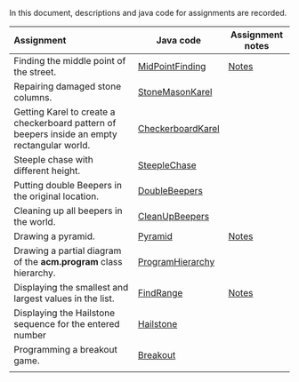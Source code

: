 In this document, descriptions and java code for assignments are recorded.



| Assignment                                                   | Java code                                                    | Assignment notes                                             |
| :----------------------------------------------------------- | ------------------------------------------------------------ | ------------------------------------------------------------ |
| Finding the middle point of the street.                      | [MidPointFinding](https://gitee.com/shuting-cao/java/blob/master/CS106A/Assignments/Assignment1/MidpointFindingKarel.java) | [Notes](https://gitee.com/shuting-cao/java/blob/master/CS106A/Notes/MidPointFinding.md) |
| Repairing damaged stone columns.                             | [StoneMasonKarel](https://gitee.com/shuting-cao/java/blob/master/CS106A/Assignments/Assignment1/StoneMasonKarel.java) |                                                              |
| Getting Karel to create a checkerboard pattern of beepers inside an empty rectangular world. | [CheckerboardKarel](https://gitee.com/shuting-cao/java/blob/master/CS106A/Assignments/Assignment1/CheckerboardKarel.java) |                                                              |
| Steeple chase with different height.                         | [SteepleChase](https://gitee.com/shuting-cao/java/blob/master/CS106A/Assignments/Assignment1/SteepleChase.java) |                                                              |
| Putting double Beepers in the original location.             | [DoubleBeepers](https://gitee.com/shuting-cao/java/blob/master/CS106A/Assignments/Assignment1/DoubleBeepers.java) |                                                              |
| Cleaning up all beepers in the world.                        | [CleanUpBeepers](https://gitee.com/shuting-cao/java/blob/master/CS106A/Assignments/Assignment1/CleanUpBeepers.java) |                                                              |
| Drawing a pyramid.                                           | [Pyramid](https://gitee.com/shuting-cao/java/blob/master/CS106A/Assignments/Assignment2/Pyramid.java) | [Notes](https://gitee.com/shuting-cao/java/blob/master/CS106A/Notes/Pyramid.md) |
| Drawing a partial diagram of the **acm.program** class hierarchy. | [ProgramHierarchy](https://gitee.com/shuting-cao/java/blob/master/CS106A/Assignments/Assignment2/ProgramHierarchy.java) |                                                              |
| Displaying the smallest and largest values in the list.      | [FindRange](https://gitee.com/shuting-cao/java/blob/master/CS106A/Assignments/Assignment2/FindRange.java) | [Notes](https://gitee.com/shuting-cao/java/blob/master/CS106A/Notes/FindRange.md) |
| Displaying the Hailstone sequence for the entered number     | [Hailstone](https://gitee.com/shuting-cao/java/blob/master/CS106A/Assignments/Assignment2/Hailstone.java) |                                                              |
| Programming a breakout game.                                 | [Breakout](https://gitee.com/shuting-cao/java/blob/master/CS106A/Assignments/Assignment3/Breakout.java) |                                                              |
|                                                              |                                                              |                                                              |





